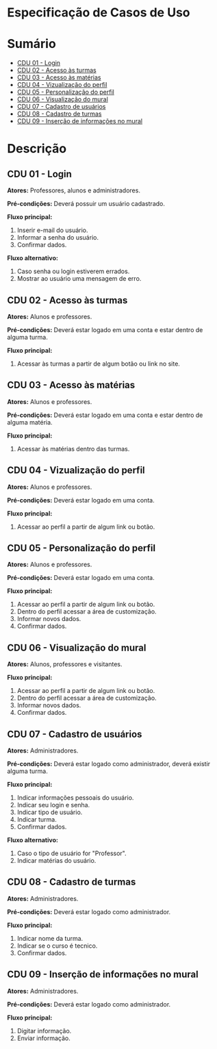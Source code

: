 # Especificação de Casos de Uso

# Sumário

- [CDU 01 - Login](#cdu-01---Login)
- [CDU 02 - Acesso às turmas](#cdu-02---Acesso-às-turmas)
- [CDU 03 - Acesso às matérias](#cdu-03---Acesso-às-matérias)
- [CDU 04 - Vizualização do perfil](#cdu-04---Vizualização-do-perfil)
- [CDU 05 - Personalização do perfil](#cdu-05---Personalização-do-perfil)
- [CDU 06 - Visualização do mural](#cdu-06---Visualização-do-mural)
- [CDU 07 - Cadastro de usuários](#cdu-07---Cadastro-de-usuários)
- [CDU 08 - Cadastro de turmas](#cdu-08---Cadastro-de-turmas)
- [CDU 09 - Inserção de informações no mural](#cdu-09---Inserção-de-informações-no-mural)


# Descrição
## CDU 01 - Login
**Atores:** Professores, alunos e administradores. 

**Pré-condições:** Deverá possuir um usuário cadastrado.

**Fluxo principal:**
1. Inserir e-mail do usuário.
2. Informar a senha do usuário.
3. Confirmar dados.

**Fluxo alternativo:**
1. Caso senha ou login estiverem errados.
2. Mostrar ao usuário uma mensagem de erro.
   
## CDU 02 - Acesso às turmas
**Atores:** Alunos e professores.

**Pré-condições:** Deverá estar logado em uma conta e estar dentro de alguma turma.

**Fluxo principal:**
1. Acessar às turmas a partir de algum botão ou link no site. 

## CDU 03 - Acesso às matérias
**Atores:** Alunos e professores. 

**Pré-condições:** Deverá estar logado em uma conta e estar dentro de alguma matéria.

**Fluxo principal:**
1. Acessar às matérias dentro das turmas.

## CDU 04 - Vizualização do perfil
**Atores:** Alunos e professores. 

**Pré-condições:** Deverá estar logado em uma conta.

**Fluxo principal:**
1. Acessar ao perfil a partir de algum link ou botão.

## CDU 05 - Personalização do perfil
**Atores:** Alunos e professores. 

**Pré-condições:** Deverá estar logado em uma conta.

**Fluxo principal:**
1. Acessar ao perfil a partir de algum link ou botão.
2. Dentro do perfil acessar a área de customização.
3. Informar novos dados.
4. Confirmar dados.

## CDU 06 - Visualização do mural
**Atores:** Alunos, professores e visitantes. 

**Fluxo principal:**
1. Acessar ao perfil a partir de algum link ou botão.
2. Dentro do perfil acessar a área de customização.
3. Informar novos dados.
4. Confirmar dados.

## CDU 07 - Cadastro de usuários
**Atores:** Administradores. 

**Pré-condições:** Deverá estar logado como administrador, deverá existir alguma turma.

**Fluxo principal:**
1. Indicar informações pessoais do usuário.
2. Indicar seu login e senha.
3. Indicar tipo de usuário.
4. Indicar turma.
5. Confirmar dados.

**Fluxo alternativo:**
1. Caso o tipo de usuário for "Professor".
2. Indicar matérias do usuário.

## CDU 08 - Cadastro de turmas
**Atores:** Administradores. 

**Pré-condições:** Deverá estar logado como administrador.

**Fluxo principal:**
1. Indicar nome da turma.
2. Indicar se o curso é tecnico.
2. Confirmar dados.

## CDU 09 - Inserção de informações no mural
**Atores:** Administradores. 

**Pré-condições:** Deverá estar logado como administrador.

**Fluxo principal:**
1. Digitar informação.
2. Enviar informação.
